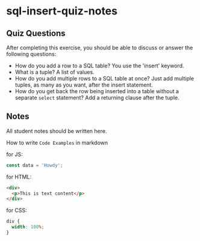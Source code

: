 # sql-insert-quiz-notes

## Quiz Questions

After completing this exercise, you should be able to discuss or answer the following questions:

- How do you add a row to a SQL table?
  You use the 'insert' keyword.
- What is a tuple?
  A list of values.
- How do you add multiple rows to a SQL table at once?
  Just add multiple tuples, as many as you want, after the insert statement.
- How do you get back the row being inserted into a table without a separate `select` statement?
  Add a returning clause after the tuple.

## Notes

All student notes should be written here.

How to write `Code Examples` in markdown

for JS:

```javascript
const data = 'Howdy';
```

for HTML:

```html
<div>
  <p>This is text content</p>
</div>
```

for CSS:

```css
div {
  width: 100%;
}
```
